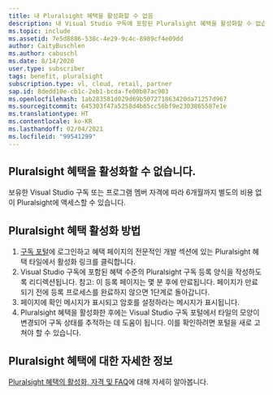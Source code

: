 ```yaml
---
title: 내 Pluralsight 혜택을 활성화할 수 없음
description: 내 Visual Studio 구독에 포함된 Pluralsight 혜택을 활성화할 수 없습니다.
ms.topic: include
ms.assetid: 7e5d8886-538c-4e29-9c4c-8989cf4e09dd
author: CaityBuschlen
ms.author: cabuschl
ms.date: 8/14/2020
user.type: subscriber
tags: benefit, pluralsight
subscription.type: vl, cloud, retail, partner
sap.id: 8dedd10e-cb1c-2eb1-bcda-fe00b07ac903
ms.openlocfilehash: 1ab283581d029d69b507271863420da71257d967
ms.sourcegitcommit: 645303f47a5258d4b65cc56bf9e2303865587e1e
ms.translationtype: HT
ms.contentlocale: ko-KR
ms.lasthandoff: 02/04/2021
ms.locfileid: "99541299"
---
```

## <a name="im-unable-to-activate-my-pluralsight-benefit"></a>Pluralsight 혜택을 활성화할 수 없습니다.

보유한 Visual Studio 구독 또는 프로그램 멤버 자격에 따라 6개월까지 별도의 비용 없이 Pluralsight에 액세스할 수 있습니다.  

## <a name="how-to-activate-your-pluralsight-benefit"></a>Pluralsight 혜택 활성화 방법
  
1. [구독 포털](https://my.visualstudio.com/benefits)에 로그인하고 혜택 페이지의 전문적인 개발 섹션에 있는 Pluralsight 혜택 타일에서 활성화 링크를 클릭합니다. 
1. Visual Studio 구독에 포함된 혜택 수준의 Pluralsight 구독 등록 양식을 작성하도록 리디렉션됩니다. 참고: 이 등록 페이지는 몇 분 후에 만료됩니다. 페이지가 만료되기 전에 등록 프로세스를 완료하지 않으면 1단계로 돌아갑니다. 
1. 페이지에 확인 메시지가 표시되고 암호를 설정하라는 메시지가 표시됩니다. 
1. Pluralsight 혜택을 활성화한 후에는 Visual Studio 구독 포털에서 타일의 모양이 변경되어 구독 상태를 추적하는 데 도움이 됩니다. 이를 확인하려면 포털을 새로 고쳐야 할 수 있습니다. 

## <a name="more-information-about-the-pluralsight-benefit"></a>Pluralsight 혜택에 대한 자세한 정보

[Pluralsight 혜택의 활성화, 자격 및 FAQ](https://docs.microsoft.com/visualstudio/subscriptions/vs-pluralsight)에 대해 자세히 알아봅니다.  